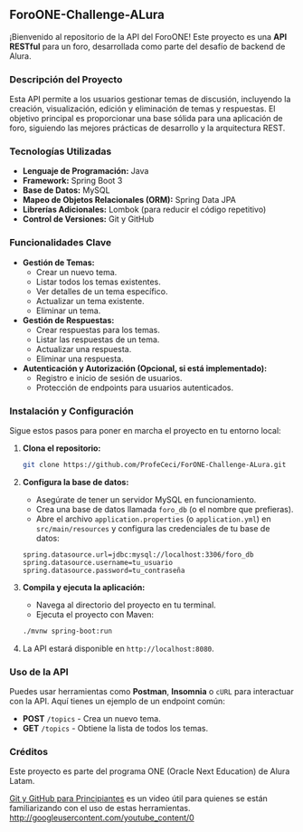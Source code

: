 ## **ForoONE-Challenge-ALura**

¡Bienvenido al repositorio de la API del ForoONE\! Este proyecto es una **API RESTful** para un foro, desarrollada como parte del desafío de backend de Alura.

### **Descripción del Proyecto**

Esta API permite a los usuarios gestionar temas de discusión, incluyendo la creación, visualización, edición y eliminación de temas y respuestas. El objetivo principal es proporcionar una base sólida para una aplicación de foro, siguiendo las mejores prácticas de desarrollo y la arquitectura REST.

### **Tecnologías Utilizadas**

  * **Lenguaje de Programación:** Java
  * **Framework:** Spring Boot 3
  * **Base de Datos:** MySQL
  * **Mapeo de Objetos Relacionales (ORM):** Spring Data JPA
  * **Librerías Adicionales:** Lombok (para reducir el código repetitivo)
  * **Control de Versiones:** Git y GitHub

### **Funcionalidades Clave**

  * **Gestión de Temas:**
      * Crear un nuevo tema.
      * Listar todos los temas existentes.
      * Ver detalles de un tema específico.
      * Actualizar un tema existente.
      * Eliminar un tema.
  * **Gestión de Respuestas:**
      * Crear respuestas para los temas.
      * Listar las respuestas de un tema.
      * Actualizar una respuesta.
      * Eliminar una respuesta.
  * **Autenticación y Autorización (Opcional, si está implementado):**
      * Registro e inicio de sesión de usuarios.
      * Protección de endpoints para usuarios autenticados.

### **Instalación y Configuración**

Sigue estos pasos para poner en marcha el proyecto en tu entorno local:

1.  **Clona el repositorio:**

    ```bash
    git clone https://github.com/ProfeCeci/ForONE-Challenge-ALura.git
    ```

2.  **Configura la base de datos:**

      * Asegúrate de tener un servidor MySQL en funcionamiento.
      * Crea una base de datos llamada `foro_db` (o el nombre que prefieras).
      * Abre el archivo `application.properties` (o `application.yml`) en `src/main/resources` y configura las credenciales de tu base de datos:

    <!-- end list -->

    ```properties
    spring.datasource.url=jdbc:mysql://localhost:3306/foro_db
    spring.datasource.username=tu_usuario
    spring.datasource.password=tu_contraseña
    ```

3.  **Compila y ejecuta la aplicación:**

      * Navega al directorio del proyecto en tu terminal.
      * Ejecuta el proyecto con Maven:

    <!-- end list -->

    ```bash
    ./mvnw spring-boot:run
    ```

4.  La API estará disponible en `http://localhost:8080`.

### **Uso de la API**

Puedes usar herramientas como **Postman**, **Insomnia** o `cURL` para interactuar con la API. Aquí tienes un ejemplo de un endpoint común:

  * **POST** `/topics` - Crea un nuevo tema.
  * **GET** `/topics` - Obtiene la lista de todos los temas.

### **Créditos**

Este proyecto es parte del programa ONE (Oracle Next Education) de Alura Latam.

[Git y GitHub para Principiantes](https://www.youtube.com/watch?v=-LmFK6skG7s) es un video útil para quienes se están familiarizando con el uso de estas herramientas.
http://googleusercontent.com/youtube_content/0
